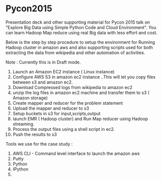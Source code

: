 # Pycon2015
Presentation deck and other supporting material for Pycon 2015 talk on "Explore Big Data using Simple Python Code and Cloud Environment". 
You can learn Hadoop Map reduce using real Big data with less effort and cost. 

Below is the step by step procedure to setup the environment for Running Hadoop cluster in amazon aws and also supporting scripts used for both extracting the data from wikipedia and other automation of activities.

Note : Currently this is in Draft mode. 


1) Launch an Amazon EC2 instance ( Linux instance)  
2) Configure AWS S3 in amazon ec2 instance  ..This will let you copy files between s3 and amazon ec2.
3) Download Compressed logs from wikipedia to amazon ec2
4) unzip the log files in amazon ec2 machine and transfer them  to s3 ( Amazon storage)
5) Create mapper and reducer for the problem statement 
6) Upload the mapper and reducer to s3
7) Setup buckets in s3 for input,scripts,output
6) launch EMR ( Hadoop cluster) and Run Map reducer using Hadoop streaming. 
7) Process the output files using a shell script in ec2. 
8) Push the results to s3

Tools we use for the case study : 
1) AWS CLI  - Command level interface to launch the amazon aws 
2) Putty 
3) Python 
4) IPython 
5) 



